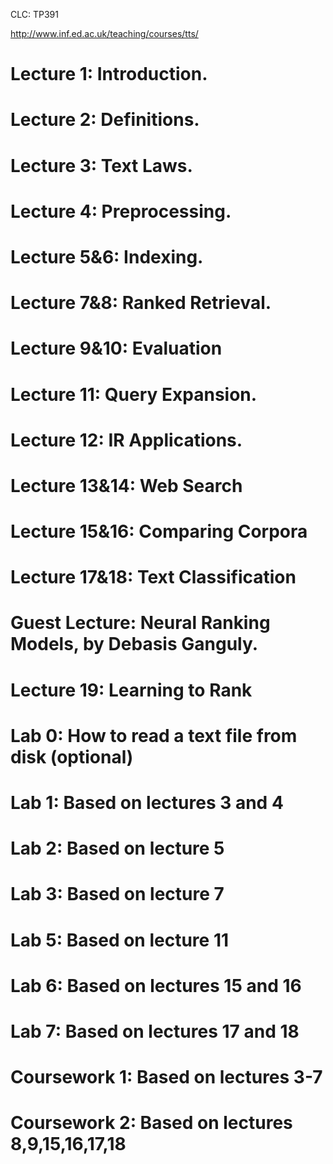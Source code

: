 CLC: TP391

http://www.inf.ed.ac.uk/teaching/courses/tts/

# Lecture 1: Introduction.

# Lecture 2: Definitions.

# Lecture 3: Text Laws.

# Lecture 4: Preprocessing.

# Lecture 5&6: Indexing.

# Lecture 7&8: Ranked Retrieval.

# Lecture 9&10: Evaluation

# Lecture 11: Query Expansion.

# Lecture 12: IR Applications.

# Lecture 13&14: Web Search

# Lecture 15&16: Comparing Corpora

# Lecture 17&18: Text Classification

# Guest Lecture: Neural Ranking Models, by Debasis Ganguly.

# Lecture 19: Learning to Rank

# Lab 0: How to read a text file from disk (optional)

# Lab 1: Based on lectures 3 and 4

# Lab 2: Based on lecture 5

# Lab 3: Based on lecture 7

# Lab 5: Based on lecture 11

# Lab 6: Based on lectures 15 and 16

# Lab 7: Based on lectures 17 and 18

# Coursework 1: Based on lectures 3-7

# Coursework 2: Based on lectures 8,9,15,16,17,18
